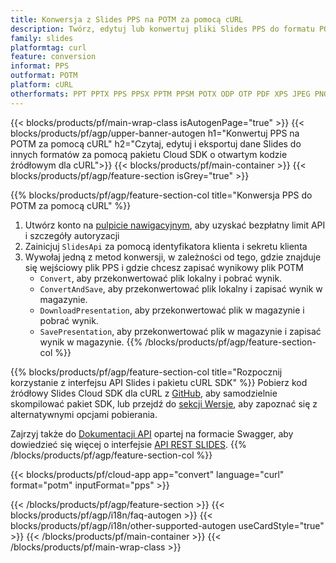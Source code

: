 ```yaml
---
title: Konwersja z Slides PPS na POTM za pomocą cURL
description: Twórz, edytuj lub konwertuj pliki Slides PPS do formatu POTM za pomocą interfejsu API REST i pakietu SDK cURL o otwartym kodzie źródłowym
family: slides
platformtag: curl
feature: conversion
informat: PPS
outformat: POTM
platform: cURL
otherformats: PPT PPTX PPS PPSX PPTM PPSM POTX ODP OTP PDF XPS JPEG PNG BMP TIFF SVG HTML SWF HTML5 GIF XAML XML MD MPEG4
---
```


{{< blocks/products/pf/main-wrap-class isAutogenPage="true" >}}
{{< blocks/products/pf/agp/upper-banner-autogen h1="Konwertuj PPS na POTM za pomocą cURL" h2="Czytaj, edytuj i eksportuj dane Slides do innych formatów za pomocą pakietu Cloud SDK o otwartym kodzie źródłowym dla cURL">}}
{{< blocks/products/pf/main-container >}}
{{< blocks/products/pf/agp/feature-section isGrey="true" >}}

{{% blocks/products/pf/agp/feature-section-col title="Konwersja PPS do POTM za pomocą cURL" %}}
1. Utwórz konto na <a href="https://dashboard.aspose.cloud/">pulpicie nawigacyjnym</a>, aby uzyskać bezpłatny limit API i szczegóły autoryzacji
1. Zainicjuj ```SlidesApi``` za pomocą identyfikatora klienta i sekretu klienta
1. Wywołaj jedną z metod konwersji, w zależności od tego, gdzie znajduje się wejściowy plik PPS i gdzie chcesz zapisać wynikowy plik POTM
    - ```Convert```, aby przekonwertować plik lokalny i pobrać wynik.
    - ```ConvertAndSave```, aby przekonwertować plik lokalny i zapisać wynik w magazynie.
    - ```DownloadPresentation```, aby przekonwertować plik w magazynie i pobrać wynik.
    - ```SavePresentation```, aby przekonwertować plik w magazynie i zapisać wynik w magazynie.
{{% /blocks/products/pf/agp/feature-section-col %}}

{{% blocks/products/pf/agp/feature-section-col title="Rozpocznij korzystanie z interfejsu API Slides i pakietu cURL SDK" %}}
Pobierz kod źródłowy Slides Cloud SDK dla cURL z [GitHub](https://github.com/aspose-slides-cloud/aspose-slides-cloud-curl), aby samodzielnie skompilować pakiet SDK, lub przejdź do [sekcji Wersje](https://releases.aspose.cloud/), aby zapoznać się z alternatywnymi opcjami pobierania.

Zajrzyj także do [Dokumentacji API](https://apireference.aspose.cloud/slides/) opartej na formacie Swagger, aby dowiedzieć się więcej o interfejsie [API REST SLIDES](https://products.aspose.cloud/slides/curl/).
{{% /blocks/products/pf/agp/feature-section-col %}}

{{< blocks/products/pf/cloud-app app="convert" language="curl" format="potm" inputFormat="pps" >}}

{{< /blocks/products/pf/agp/feature-section >}}
{{< blocks/products/pf/agp/i18n/faq-autogen >}}
{{< blocks/products/pf/agp/i18n/other-supported-autogen useCardStyle="true" >}}
{{< /blocks/products/pf/main-container >}}
{{< /blocks/products/pf/main-wrap-class >}}
